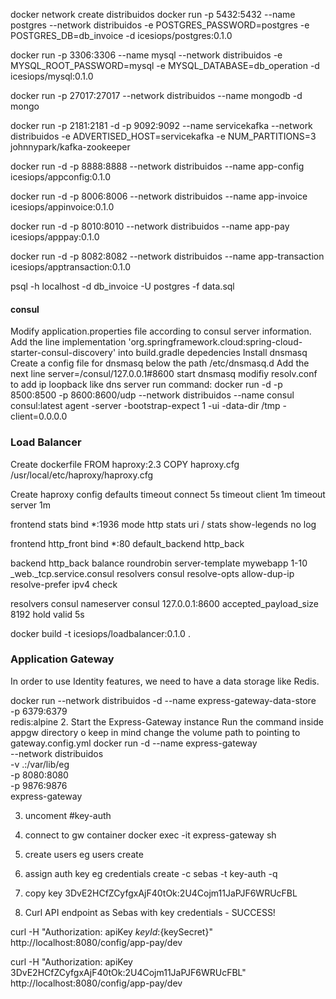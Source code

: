 docker network create distribuidos
docker run -p 5432:5432 --name postgres --network distribuidos -e POSTGRES_PASSWORD=postgres -e POSTGRES_DB=db_invoice -d icesiops/postgres:0.1.0

docker run -p 3306:3306 --name mysql --network distribuidos -e MYSQL_ROOT_PASSWORD=mysql -e MYSQL_DATABASE=db_operation -d icesiops/mysql:0.1.0

docker run -p 27017:27017 --network distribuidos --name mongodb -d mongo

docker run -p 2181:2181 -d -p 9092:9092 --name servicekafka --network distribuidos -e ADVERTISED_HOST=servicekafka -e NUM_PARTITIONS=3 johnnypark/kafka-zookeeper

docker run -d -p 8888:8888 --network distribuidos --name app-config icesiops/appconfig:0.1.0

docker run -d -p 8006:8006 --network distribuidos --name app-invoice icesiops/appinvoice:0.1.0

docker run -d -p 8010:8010 --network distribuidos --name app-pay icesiops/apppay:0.1.0

docker run -d -p 8082:8082 --network distribuidos --name app-transaction icesiops/apptransaction:0.1.0

psql -h localhost -d db_invoice -U postgres -f data.sql

#### consul

Modify application.properties file according to consul server information.
Add the line  implementation 'org.springframework.cloud:spring-cloud-starter-consul-discovery' into build.gradle depedencies
Install dnsmasq
Create a config file for dnsmasq below the path /etc/dnsmasq.d
Add the next line server=/consul/127.0.0.1#8600
start dnsmasq
modifiy resolv.conf to add ip loopback like dns server
run command: 
docker run -d -p 8500:8500 -p 8600:8600/udp --network distribuidos --name consul consul:latest agent -server -bootstrap-expect 1 -ui -data-dir /tmp -client=0.0.0.0

### Load Balancer
Create dockerfile 
FROM haproxy:2.3
COPY haproxy.cfg /usr/local/etc/haproxy/haproxy.cfg

Create haproxy config
defaults
   timeout connect 5s
   timeout client 1m
   timeout server 1m

frontend stats
   bind *:1936
   mode http
   stats uri /
   stats show-legends
   no log

frontend http_front
   bind *:80
   default_backend http_back

backend http_back
    balance roundrobin
    server-template mywebapp 1-10 _web._tcp.service.consul resolvers consul resolve-opts allow-dup-ip resolve-prefer ipv4 check

resolvers consul
    nameserver consul 127.0.0.1:8600
    accepted_payload_size 8192
    hold valid 5s

docker build -t icesiops/loadbalancer:0.1.0 .

### Application Gateway

In order to use Identity features, we need to have a data storage like Redis.

docker run --network distribuidos -d --name express-gateway-data-store \
                -p 6379:6379 \
                redis:alpine
2. Start the Express-Gateway instance
Run the command inside appgw directory o keep in mind change the volume path to pointing to gateway.config.yml
docker run -d --name express-gateway \
    --network distribuidos \
    -v .:/var/lib/eg \
    -p 8080:8080 \
    -p 9876:9876 \
    express-gateway

3. uncoment #key-auth
4. connect to gw container
docker exec -it express-gateway sh

5. create users
eg users create

6. assign auth key
eg credentials create -c sebas -t key-auth -q

7. copy key 3DvE2HCfZCyfgxAjF40tOk:2U4Cojm11JaPJF6WRUcFBL

8. Curl API endpoint as Sebas  with key credentials - SUCCESS!

curl -H "Authorization: apiKey ${keyId}:${keySecret}" http://localhost:8080/config/app-pay/dev

curl -H "Authorization: apiKey 3DvE2HCfZCyfgxAjF40tOk:2U4Cojm11JaPJF6WRUcFBL" http://localhost:8080/config/app-pay/dev
